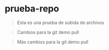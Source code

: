 # prueba-repo
> Esta es una prueba de subida de archivos

> Cambios para la git demo pull

> Más cambios para la git demo pull
